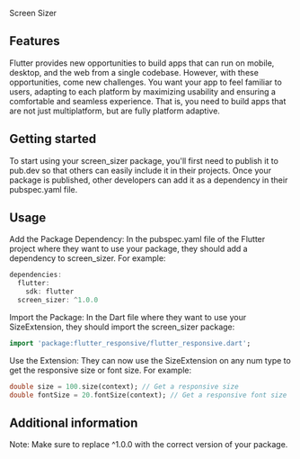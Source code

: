 <!--
This README describes the package. If you publish this package to pub.dev,
this README's contents appear on the landing page for your package.

For information about how to write a good package README, see the guide for
[writing package pages](https://dart.dev/guides/libraries/writing-package-pages).

For general information about developing packages, see the Dart guide for
[creating packages](https://dart.dev/guides/libraries/create-library-packages)
and the Flutter guide for
[developing packages and plugins](https://flutter.dev/developing-packages).
-->

Screen Sizer

## Features

Flutter provides new opportunities to build apps that can run on mobile, desktop, and the web from a single codebase. However, with these opportunities, come new challenges. You want your app to feel familiar to users, adapting to each platform by maximizing usability and ensuring a comfortable and seamless experience. That is, you need to build apps that are not just multiplatform, but are fully platform adaptive.

## Getting started

To start using your screen_sizer package, you'll first need to publish it to pub.dev so that others can easily include it in their projects. Once your package is published, other developers can add it as a dependency in their pubspec.yaml file.

## Usage

Add the Package Dependency: In the pubspec.yaml file of the Flutter project where they want to use your package, they should add a dependency to screen_sizer. For example:

```dart
dependencies:
  flutter:
    sdk: flutter
  screen_sizer: ^1.0.0 
```

Import the Package: In the Dart file where they want to use your SizeExtension, they should import the screen_sizer package:

```dart
import 'package:flutter_responsive/flutter_responsive.dart';
```


Use the Extension: They can now use the SizeExtension on any num type to get the responsive size or font size. For example:


```dart
double size = 100.size(context); // Get a responsive size
double fontSize = 20.fontSize(context); // Get a responsive font size

```

## Additional information

Note: Make sure to replace ^1.0.0 with the correct version of your package.

